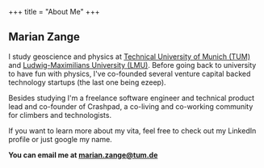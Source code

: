 +++
title = "About Me"
+++
## Marian Zange

I study geoscience and physics at <a href="http://www.tum.edu">Technical University of Munich (TUM)</a> 
and <a href="http://www.uni-muenchen.de">Ludwig-Maximilians University (LMU)</a>. 
Before going back to university to have fun with physics, I've co-founded several venture capital backed technology startups (the last one being ezeep). 

Besides studying I'm a freelance software engineer and technical product lead and
co-founder of Crashpad, a co-living and co-working community for climbers and technologists.

If you want to learn more about my vita, feel free to check out my LinkedIn profile or just google my name.

<b>You can email me at <a href="mailto:marian.zange@tum.de"><b>marian.zange@tum.de</b></a></b>
